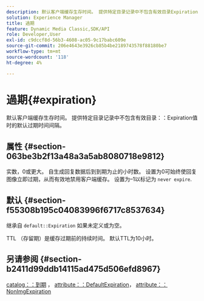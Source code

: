 ```yaml
---
description: 默认客户端缓存生存时间。 提供特定目录记录中不包含有效目录Expiration值时的默认过期时间间隔。
solution: Experience Manager
title: 過期
feature: Dynamic Media Classic,SDK/API
role: Developer,User
exl-id: c9dccf8d-56b3-4608-ac05-9c17babc609e
source-git-commit: 206e4643e3926cb85b4be2189743578f88180be7
workflow-type: tm+mt
source-wordcount: '118'
ht-degree: 4%

---
```


# 過期{#expiration}

默认客户端缓存生存时间。 提供特定目录记录中不包含有效目录：：Expiration值时的默认过期时间间隔。

## 属性 {#section-063be3b2f13a48a3a5ab8080718e9812}

实数，0或更大。 自生成回复数据后到到期为止的小时数。 设置为0可始终使回复图像立即过期，从而有效地禁用客户端缓存。 设置为–1以标记为 `never expire`.

## 默认 {#section-f55308b195c04083996f6717c8537634}

继承自 `default::Expiration` 如果未定义或为空。

TTL （存留期）是缓存过期前的持续时间。 默认TTL为10小时。

## 另请参阅 {#section-b2411d99ddb14115ad475d506efd8967}

[catalog：：到期](../../../../../is-api/image-catalog/image-serving-api-ref/c-image-catalog-reference/c-image-svg-data-reference/c-image-data-reference/r-expiration-cat.md#reference-a7afd668ecbb4d2da65d86259aa6a28a) ， [attribute：：DefaultExpiration](../../../../../is-api/image-catalog/image-serving-api-ref/c-image-catalog-reference/c-attributes-reference/r-defaultexpiration.md#reference-0526166fab654fceb243b75d1ea4f0cf)， [attribute：：NonImgExpiration](../../../../../is-api/image-catalog/image-serving-api-ref/c-image-catalog-reference/c-attributes-reference/r-nonimgexpiration.md#reference-a8066cd0d24b4ea98100ade4821f1f9d)
